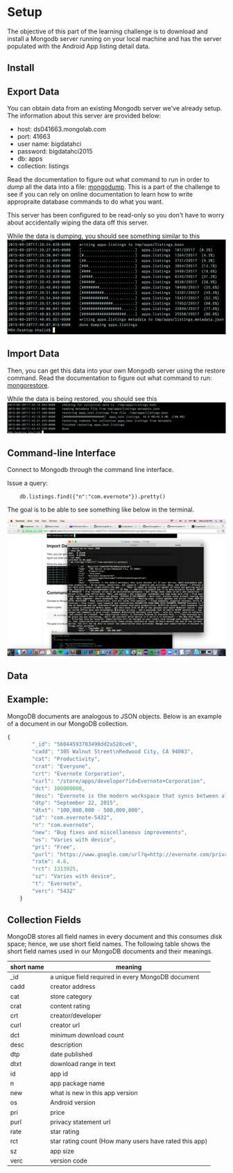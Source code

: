 # Setup

The objective of this part of the learning challenge is to
download and install a Mongodb server running on your local machine and has the
server populated with the Android App listing detail data.

## Install

## Export Data

You can obtain data from an existing Mongodb server we've already setup. The information
about this server are provided below:

- host: ds041663.mongolab.com
- port: 41663
- user name: bigdatahci
- password: bigdatahci2015
- db: apps
- collection: listings

Read the documentation to figure out what command to run in order to _dump_
all the data into a file: [mongodump](http://docs.mongodb.org/manual/reference/program/mongodump/).
This is a part of the challenge to see if you can rely on online documentation to
learn how to write appropraite database commands to do what you want.

This server has been configured to be read-only so you don't have to worry about
accidentally wiping the data off this server.

While the data is dumping, you should see something similar to this
![dumping](./dumping.png)

## Import Data

Then, you can get this data into your own Mongodb server using the restore command.
Read the documentation to figure out what command to run: [mongorestore](http://docs.mongodb.org/manual/reference/program/mongorestore/).

While the data is being restored, you should see this
![restore](./restore.png)

## Command-line Interface

Connect to Mongodb through the command line interface.

Issue a query:
```
    db.listings.find({"n":"com.evernote"}).pretty()
```
The goal is to be able to see something like below in the terminal.

![screenshot](./importdata.png)


 ## Data
 ## Example:
MongoDB documents are analogous to JSON objects. Below is an example of a document in our MongoDB collection.

```javascript
{
        "_id": "56044593703498dd2a528ce6",
        "cadd": "305 Walnut Street\nRedwood City, CA 94063",
        "cat": "Productivity",
        "crat": "Everyone",
        "crt": "Evernote Corporation",
        "curl": "/store/apps/developer?id=Evernote+Corporation",
        "dct": 100000000,
        "desc": "Evernote is the modern workspace that syncs between all of your devices. Work everywhere and stay productive: • Write notes, checklists, and research • Organize web articles, docs, and photos  • Discuss your work with others, right within the app ---  “When it comes to taking all manner of notes and getting work done, Evernote is an indispensable tool.” – PC Mag --- 100 million people use it to move projects forward: WRITE & ORGANIZE • Stay focused: write in an uncluttered workspace • Get things done: make to-do's and checklists • Attach files: keep Office docs, PDFs, and photos • Get organized: notebooks and tags keep work tidy • Find anything: searchable text in notes and photos  DISCUSS & COLLABORATE • Work chat: discuss notes without leaving the app • Work together: share notebooks for team projects • Meeting prep: create agendas and action items YOUR DIGITAL ASSISTANT • Make connections: turn biz cards into contacts  • Track expenses: organize receipts, bills & invoices • Plan travel: save research and reservations ACCOMPLISH EVEN MORE WITH EVERNOTE PREMIUM Evernote is free to download and use. Evernote Premium unlocks even more productivity: ★ Offline access - work anywhere, even without a connection ★ More space - get more done with 10 GB of new uploads each month ★ Better search - search inside Office docs and attachments ★ Greater privacy - add a passcode lock on mobile ★ PDF annotation - use shapes and comments to give visual feedback ★ Unlimited business card scans - scan biz cards, save to contacts, and connect on LinkedIn  Two subscription levels: 1) Evernote Premium 2) Evernote Plus --- \"Use Evernote as the place you put everything...don’t ask yourself which device it’s on—it’s in Evernote\" – The New York Times --- Price may vary by location. Subscriptions will be charged to your credit card through your Google Play account. Your subscription will automatically renew unless canceled at least 24 hours before the end of the current period. You will not be able to cancel the subscription once activated. Manage your subscriptions in Account Settings after purchase.",
        "dtp": "September 22, 2015",
        "dtxt": "100,000,000 - 500,000,000",
        "id": "com.evernote-5432",
        "n": "com.evernote",
        "new": "Bug fixes and miscellaneous improvements",
        "os": "Varies with device",
        "pri": "Free",
        "purl": "https://www.google.com/url?q=http://evernote.com/privacy/&sa=D&usg=AFQjCNHTyefT6GQ6A6mnOKPeqKUA_qjesg",
        "rate": 4.6,
        "rct": 1313925,
        "sz": "Varies with device",
        "t": "Evernote",
        "verc": "5432"
    }

```

## Collection Fields

MongoDB stores all field names in every document and this consumes disk space; hence, we use short field names.
The following table shows the short field names used in our MongoDB documents and their meanings.

|short name |  meaning                  |
|-----------|---------------------------|
| _id       | a unique field required in every MongoDB document |
| cadd      | creator address           |
| cat       | store category            |
| crat      | content rating            |
| crt       | creator/developer         |
| curl      | creator url               |
| dct       | minimum download count    |
| desc      | description               |
| dtp       | date published            |
| dtxt      | download range in text    |
| id        | app id                    |
| n         | app package name          |
| new       | what is new in this app version |
| os        | Android version           |
| pri       | price                     |
|purl       | privacy statement url     |
|rate       | star rating               |
|rct        | star rating count (How many users have rated this app)|
|sz         | app size                  |
|verc       | version code              |
